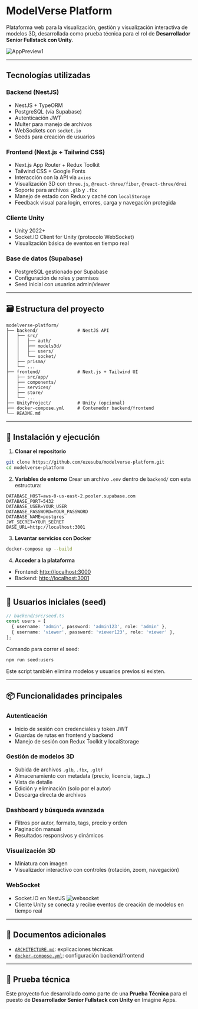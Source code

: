 # ModelVerse Platform

Plataforma web para la visualización, gestión y visualización interactiva de modelos 3D, desarrollada como prueba técnica para el rol de **Desarrollador Senior Fullstack con Unity**.

![AppPreview1](https://github.com/user-attachments/assets/a39194d8-955d-48e4-98c5-6b6d6c6d5226)

---

## Tecnologías utilizadas

### Backend (NestJS)

* NestJS + TypeORM
* PostgreSQL (vía Supabase)
* Autenticación JWT
* Multer para manejo de archivos
* WebSockets con `socket.io`
* Seeds para creación de usuarios

### Frontend (Next.js + Tailwind CSS)

* Next.js App Router + Redux Toolkit
* Tailwind CSS + Google Fonts
* Interacción con la API via `axios`
* Visualización 3D con `three.js`, `@react-three/fiber`, `@react-three/drei`
* Soporte para archivos `.glb` y `.fbx`
* Manejo de estado con Redux y caché con `localStorage`
* Feedback visual para login, errores, carga y navegación protegida

### Cliente Unity

* Unity 2022+
* Socket.IO Client for Unity (protocolo WebSocket)
* Visualización básica de eventos en tiempo real

### Base de datos (Supabase)

* PostgreSQL gestionado por Supabase
* Configuración de roles y permisos
* Seed inicial con usuarios admin/viewer

---

## 🗃️ Estructura del proyecto

```
modelverse-platform/
├── backend/               # NestJS API
│   ├── src/
│   │   ├── auth/
│   │   ├── models3d/
│   │   ├── users/
│   │   └── socket/
│   ├── prisma/
│   └── ...
├── frontend/              # Next.js + Tailwind UI
│   ├── src/app/
│   ├── components/
│   ├── services/
│   ├── store/
│   └── ...
├── UnityProject/          # Unity (opcional)
├── docker-compose.yml     # Contenedor backend/frontend
└── README.md
```

---

## 🚀 Instalación y ejecución

1. **Clonar el repositorio**

```bash
git clone https://github.com/ezesubu/modelverse-platform.git
cd modelverse-platform
```

2. **Variables de entorno**
   Crear un archivo `.env` dentro de `backend/` con esta estructura:

```
DATABASE_HOST=aws-0-us-east-2.pooler.supabase.com
DATABASE_PORT=5432
DATABASE_USER=YOUR_USER
DATABASE_PASSWORD=YOUR_PASSWORD
DATABASE_NAME=postgres
JWT_SECRET=YOUR_SECRET
BASE_URL=http://localhost:3001
```

3. **Levantar servicios con Docker**

```bash
docker-compose up --build
```

4. **Acceder a la plataforma**

* Frontend: [http://localhost:3000](http://localhost:3000)
* Backend: [http://localhost:3001](http://localhost:3001)

---

## 🔐 Usuarios iniciales (seed)

```ts
// backend/src/seed.ts
const users = [
  { username: 'admin', password: 'admin123', role: 'admin' },
  { username: 'viewer', password: 'viewer123', role: 'viewer' },
];
```

Comando para correr el seed:

```bash
npm run seed:users 
```

Este script también elimina modelos y usuarios previos si existen.

---

## 📦 Funcionalidades principales

### Autenticación

* Inicio de sesión con credenciales y token JWT
* Guardas de rutas en frontend y backend
* Manejo de sesión con Redux Toolkit y localStorage

### Gestión de modelos 3D

* Subida de archivos `.glb`, `.fbx`, `.gltf`
* Almacenamiento con metadata (precio, licencia, tags...)
* Vista de detalle
* Edición y eliminación (solo por el autor)
* Descarga directa de archivos

### Dashboard y búsqueda avanzada

* Filtros por autor, formato, tags, precio y orden
* Paginación manual
* Resultados responsivos y dinámicos

### Visualización 3D

* Miniatura con imagen
* Visualizador interactivo con controles (rotación, zoom, navegación)

### WebSocket

* Socket.IO en NestJS
![websocket](https://github.com/user-attachments/assets/87cefcbf-728b-418f-ae36-c07e1910b342)
* Cliente Unity se conecta y recibe eventos de creación de modelos en tiempo real

---

## 📄 Documentos adicionales

* [`ARCHITECTURE.md`](./ARCHITECTURE.md): explicaciones técnicas
* [`docker-compose.yml`](./docker-compose.yml): configuración backend/frontend

---

## 🧪 Prueba técnica

Este proyecto fue desarrollado como parte de una **Prueba Técnica** para el puesto de **Desarrollador Senior Fullstack con Unity** en Imagine Apps.
